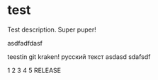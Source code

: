 # test
Test description.
Super puper!

asdfadfdasf

teestin git kraken!
русский текст
asdasd
sdafsdf

1
2
3
4
5
RELEASE